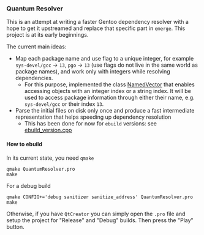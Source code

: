 ### Quantum Resolver

This is an attempt at writing a faster Gentoo dependency resolver with a hope to get it upstreamed and replace that specific part in `emerge`. This project is at its early beginnings.

The current main ideas:
- Map each package name and use flag to a unique integer, for example `sys-devel/gcc` -> `13`, `pgo` -> `13` (use flags do not live in the same world as package names), and work only with integers while resolving dependencies.
  - For this purpose, implemented the class [NamedVector](src/named_vector.h) that enables accessing objects with an integer index or a string index. It will be used to access package information through either their name, e.g. `sys-devel/gcc` or their index `13`.
- Parse the initial files on disk only once and produce a fast intermediate representation that helps speeding up dependency resolution
  - This has been done for now for `ebuild` versions: see [ebuild_version.cpp](src/ebuild_version.cpp)


#### How to ebuild

In its current state, you need `qmake`

```shell
qmake QuantumResolver.pro
make
```

For a debug build

```shell
qmake CONFIG+='debug sanitizer sanitize_address' QuantumResolver.pro
make
```

Otherwise, if you have `QtCreator` you can simply open the `.pro` file and setup the project for "Release" and "Debug" builds. Then press the "Play" button.
